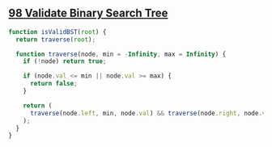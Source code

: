 ## [98 Validate Binary Search Tree](https://leetcode.com/problems/validate-binary-search-tree/description/)

<!-- notecardId: 1744290344268 -->

```js
function isValidBST(root) {
  return traverse(root);

  function traverse(node, min = -Infinity, max = Infinity) {
    if (!node) return true;

    if (node.val <= min || node.val >= max) {
      return false;
    }

    return (
      traverse(node.left, min, node.val) && traverse(node.right, node.val, max)
    );
  }
}
```
